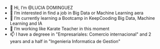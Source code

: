 - 👋 Hi, I’m @LUCIA DOMINGUEZ
- 👀 I’m interested in find a job in Big Data or Machine Learning aera
- 🌱 I’m currently learning a Bootcamp in KeepCooding Big Data, Machine Learning and IA
- 💞️ I’m working like Karate Teacher in this moment
- 📫 I have a degreee in "Empresariales: Comercio internacional" and 2 years and a half in "Ingenieria Informatica de Gestion"

